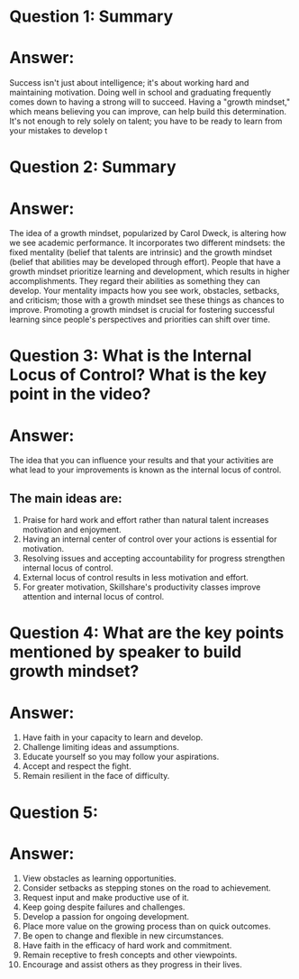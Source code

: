 # Question 1: Summary
# Answer:
Success isn't just about intelligence; it's about working hard and maintaining motivation. Doing well in school and graduating frequently comes down to having a strong will to succeed. Having a "growth mindset," which means believing you can improve, can help build this determination. It's not enough to rely solely on talent; you have to be ready to learn from your mistakes to develop t

# Question 2: Summary
# Answer:
The idea of a growth mindset, popularized by Carol Dweck, is altering how we see academic performance. It incorporates two different mindsets: the fixed mentality (belief that talents are intrinsic) and the growth mindset (belief that abilities may be developed through effort). People that have a growth mindset prioritize learning and development, which results in higher accomplishments. They regard their abilities as something they can develop. Your mentality impacts how you see work, obstacles, setbacks, and criticism; those with a growth mindset see these things as chances to improve. Promoting a growth mindset is crucial for fostering successful learning since people's perspectives and priorities can shift over time.

# Question 3: What is the Internal Locus of Control? What is the key point in the video?
# Answer:
The idea that you can influence your results and that your activities are what lead to your improvements is known as the internal locus of control.
## The main ideas are:
1. Praise for hard work and effort rather than natural talent increases motivation and enjoyment.
2. Having an internal center of control over your actions is essential for motivation.
3. Resolving issues and accepting accountability for progress strengthen internal locus of control.
4. External locus of control results in less motivation and effort.
5. For greater motivation, Skillshare's productivity classes improve attention and internal locus of control.

# Question 4: What are the key points mentioned by speaker to build growth mindset?
# Answer:
1. Have faith in your capacity to learn and develop.
2. Challenge limiting ideas and assumptions.
3. Educate yourself so you may follow your aspirations.
4. Accept and respect the fight.
5. Remain resilient in the face of difficulty.

# Question 5:
# Answer:
1. View obstacles as learning opportunities.
2. Consider setbacks as stepping stones on the road to achievement.
3. Request input and make productive use of it.
4. Keep going despite failures and challenges.
5. Develop a passion for ongoing development.
6. Place more value on the growing process than on quick outcomes.
7. Be open to change and flexible in new circumstances.
8. Have faith in the efficacy of hard work and commitment.
9. Remain receptive to fresh concepts and other viewpoints.
10. Encourage and assist others as they progress in their lives.
